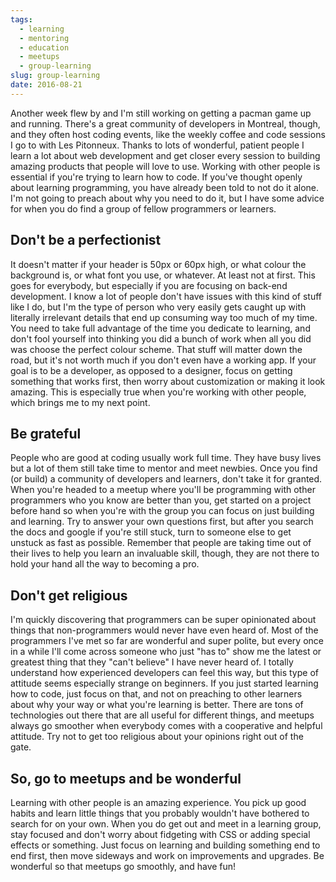 ```yaml
---
tags:
  - learning
  - mentoring
  - education
  - meetups
  - group-learning
slug: group-learning
date: 2016-08-21
---
```

Another week flew by and I'm still working on getting a pacman game up and running. There's a great community of developers in Montreal, though, and they often host coding events, like the weekly coffee and code sessions I go to with Les Pitonneux. Thanks to lots of wonderful, patient people I learn a lot about web development and get closer every session to building amazing products that people will love to use. Working with other people is essential if you're trying to learn how to code. If you've thought openly about learning programming, you have already been told to not do it alone. I'm not going to preach about why you need to do it, but I have some advice for when you do find a group of fellow programmers or learners.

## Don't be a perfectionist

It doesn't matter if your header is 50px or 60px high, or what colour the background is, or what font you use, or whatever. At least not at first. This goes for everybody, but especially if you are focusing on back-end development. I know a lot of people don't have issues with this kind of stuff like I do, but I'm the type of person who very easily gets caught up with literally irrelevant details that end up consuming way too much of my time. You need to take full advantage of the time you dedicate to learning, and don't fool yourself into thinking you did a bunch of work when all you did was choose the perfect colour scheme. That stuff will matter down the road, but it's not worth much if you don't even have a working app. If your goal is to be a developer, as opposed to a designer, focus on getting something that works first, then worry about customization or making it look amazing. This is especially true when you're working with other people, which brings me to my next point.

## Be grateful

People who are good at coding usually work full time. They have busy lives but a lot of them still take time to mentor and meet newbies. Once you find (or build) a community of developers and learners, don't take it for granted. When you're headed to a meetup where you'll be programming with other programmers who you know are better than you, get started on a project before hand so when you're with the group you can focus on just building and learning. Try to answer your own questions first, but after you search the docs and google if you're still stuck, turn to someone else to get unstuck as fast as possible. Remember that people are taking time out of their lives to help you learn an invaluable skill, though, they are not there to hold your hand all the way to becoming a pro.

## Don't get religious

I'm quickly discovering that programmers can be super opinionated about things that non-programmers would never have even heard of. Most of the programmers I've met so far are wonderful and super polite, but every once in a while I'll come across someone who just "has to" show me the latest or greatest thing that they "can't believe" I have never heard of. I totally understand how experienced developers can feel this way, but this type of attitude seems especially strange on beginners. If you just started learning how to code, just focus on that, and not on preaching to other learners about why your way or what you're learning is better. There are tons of technologies out there that are all useful for different things, and meetups always go smoother when everybody comes with a cooperative and helpful attitude. Try not to get too religious about your opinions right out of the gate.

## So, go to meetups and be wonderful

Learning with other people is an amazing experience. You pick up good habits and learn little things that you probably wouldn't have bothered to search for on your own. When you do get out and meet in a learning group, stay focused and don't worry about fidgeting with CSS or adding special effects or something. Just focus on learning and building something end to end first, then move sideways and work on improvements and upgrades. Be wonderful so that meetups go smoothly, and have fun!